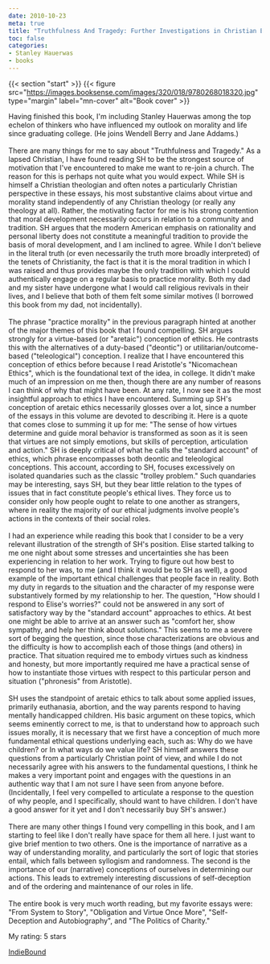 ```yaml
---
date: 2010-10-23
meta: true
title: "Truthfulness And Tragedy: Further Investigations in Christian Ethics"
toc: false
categories:
- Stanley Hauerwas
- books
---
```


{{< section "start" >}}
{{< figure src="https://images.booksense.com/images/320/018/9780268018320.jpg" type="margin" label="mn-cover" alt="Book cover" >}}

Having finished this book, I'm including Stanley Hauerwas among the top echelon of thinkers who have influenced my outlook on morality and life since graduating college. (He joins Wendell Berry and Jane Addams.) <br /><br />There are many things for me to say about "Truthfulness and Tragedy." As a lapsed Christian, I have found reading SH to be the strongest source of motivation that I've encountered to make me want to re-join a church. The reason for this is perhaps not quite what you would expect. While SH is himself a Christian theologian and often notes a particularly Christian perspective in these essays, his most substantive claims about virtue and morality stand independently of any Christian theology (or really any theology at all). Rather, the motivating factor for me is his strong contention that moral development necessarily occurs in relation to a community and tradition. SH argues that the modern American emphasis on rationality and personal liberty does not constitute a meaningful tradition to provide the basis of moral development, and I am inclined to agree. While I don't believe in the literal truth (or even necessarily the truth more broadly interpreted) of the tenets of Christianity, the fact is that it is the moral tradition in which I was raised and thus provides maybe the only tradition with which I could authentically engage on a regular basis to practice morality. Both my dad and my sister have undergone what I would call religious revivals in their lives, and I believe that both of them felt some similar motives (I borrowed this book from my dad, not incidentally).<br /><br />The phrase "practice morality" in the previous paragraph hinted at another of the major themes of this book that I found compelling. SH argues strongly for a virtue-based (or "aretaic") conception of ethics. He contrasts this with the alternatives of a duty-based ("deontic") or utilitarian/outcome-based ("teleological") conception. I realize that I have encountered this conception of ethics before because I read Aristotle's "Nicomachean Ethics", which is the foundational text of the idea, in college. It didn't make much of an impression on me then, though there are any number of reasons I can think of why that might have been. At any rate, I now see it as the most insightful approach to ethics I have encountered. Summing up SH's conception of aretaic ethics necessarily glosses over a lot, since a number of the essays in this volume are devoted to describing it. Here is a quote that comes close to summing it up for me: "The sense of how virtues determine and guide moral behavior is transformed as soon as it is seen that virtues are not simply emotions, but skills of perception, articulation and action." SH is deeply critical of what he calls the "standard account" of ethics, which phrase encompasses both deontic and teleological conceptions. This account, according to SH, focuses excessively on isolated quandaries such as the classic "trolley problem." Such quandaries may be interesting, says SH, but they bear little relation to the types of issues that in fact constitute people's ethical lives. They force us to consider only how people ought to relate to one another as strangers, where in reality the majority of our ethical judgments involve people's actions in the contexts of their social roles. <br /><br />I had an experience while reading this book that I consider to be a very relevant illustration of the strength of SH's position. Elise started talking to me one night about some stresses and uncertainties she has been experiencing in relation to her work. Trying to figure out how best to respond to her was, to me (and I think it would be to SH as well), a good example of the important ethical challenges that people face in reality. Both my duty in regards to the situation and the character of my response were substantively formed by my relationship to her. The question, "How should I respond to Elise's worries?" could not be answered in any sort of satisfactory way by the "standard account" approaches to ethics. At best one might be able to arrive at an answer such as "comfort her, show sympathy, and help her think about solutions." This seems to me a severe sort of begging the question, since those characterizations are obvious and the difficulty is how to accomplish each of those things (and others) in practice. That situation required me to embody virtues such as kindness and honesty, but more importantly required me have a practical sense of how to instantiate those virtues with respect to this particular person and situation ("phronesis" from Aristotle). <br /><br />SH uses the standpoint of aretaic ethics to talk about some applied issues, primarily euthanasia, abortion, and the way parents respond to having mentally handicapped children. His basic argument on these topics, which seems eminently correct to me, is that to understand how to approach such issues morally, it is necessary that we first have a conception of much more fundamental ethical questions underlying each, such as: Why do we have children? or In what ways do we value life? SH himself answers these questions from a particularly Christian point of view, and while I do not necessarily agree with his answers to the fundamental questions, I think he makes a very important point and engages with the questions in an authentic way that I am not sure I have seen from anyone before. (Incidentally, I feel very compelled to articulate a response to the question of why people, and I specifically, should want to have children. I don't have a good answer for it yet and I don't necessarily buy SH's answer.)<br /><br />There are many other things I found very compelling in this book, and I am starting to feel like I don't really have space for them all here. I just want to give brief mention to two others. One is the importance of narrative as a way of understanding morality, and particularly the sort of logic that stories entail, which falls between syllogism and randomness. The second is the importance of our (narrative) conceptions of ourselves in determining our actions. This leads to extremely interesting discussions of self-deception and of the ordering and maintenance of our roles in life. <br /><br />The entire book is very much worth reading, but my favorite essays were: "From System to Story", "Obligation and Virtue Once More", "Self-Deception and Autobiography", and "The Politics of Charity."

My rating: 5 stars  

[IndieBound](https://www.indiebound.org/book/9780268018320)
